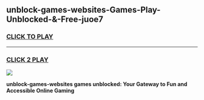 
## unblock-games-websites-Games-Play-Unblocked-&-Free-juoe7
<h3>
<a href="https://premium76.site?title=unblock-games-websites&ref=24A">CLICK TO PLAY</a></h3>
<hr>

<h3>
<a href="https://premium76.site?title=unblock-games-websites&ref=24A">CLICK 2 PLAY</a>
  
</h3>

<a href="https://premium76.site?title=unblock-games-websites&ref=24A"><img src="https://clearcache.store/games.png"></a>


**unblock-games-websites games unblocked: Your Gateway to Fun and Accessible Online Gaming**
